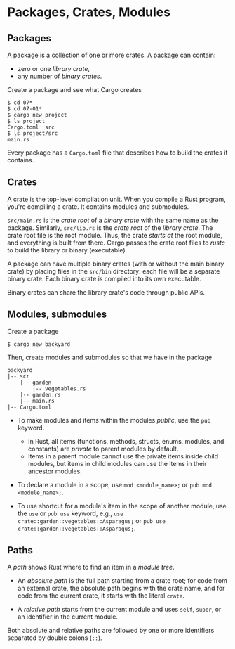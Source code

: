 # Packages, Crates, Modules

## Packages

A package is a collection of one or more crates.
A package can contain:
- zero or one *library crate*,
- any number of *binary crates*.

Create a package and see what Cargo creates
```
$ cd 07*
$ cd 07-01*
$ cargo new project
$ ls project
Cargo.toml  src
$ ls project/src
main.rs
```
Every package has a `Cargo.toml` file that describes how to build the crates it contains.

## Crates

A crate is the top-level compilation unit. 
When you compile a Rust program, you're compiling a crate.
It contains modules and submodules.

`src/main.rs` is the *crate root* of a *binary crate* with the same name as the package.
Similarly, `src/lib.rs` is the *crate root* of the *library crate*.
The crate root file is the root module.
Thus, the crate *starts at* the root module, and everything is built from there.
Cargo passes the crate root files to *rustc* to build the library or binary (executable).

A package can have multiple binary crates (with or without the main binary crate) 
by placing files in the `src/bin` directory: each file will be a separate binary crate.
Each binary crate is compiled into its own executable.

Binary crates can share the library crate's code through public APIs.

## Modules, submodules

Create a package
```
$ cargo new backyard
```

Then, create modules and submodules so that we have in the package
```
backyard
|-- scr
    |-- garden
        |-- vegetables.rs
    |-- garden.rs
    |-- main.rs
|-- Cargo.toml
```

- To make modules and items within the modules *public*, use the `pub` keyword.

    - In Rust, all items (functions, methods, structs, enums, modules, and constants) 
    are *private* to parent modules by default.
    - Items in a parent module cannot use the private items inside child modules,
    but items in child modules can use the items in their ancestor modules.

- To declare a module in a scope, use `mod <module_name>;` or `pub mod <module_name>;`.
- To use shortcut for a module's item in the scope of another module, use the `use` or `pub use` keyword, 
e.g., `use crate::garden::vegetables::Asparagus;` or `pub use crate::garden::vegetables::Asparagus;`.

## Paths

A *path* shows Rust where to find an item in a *module tree*.

- An *absolute path* is the full path starting from a crate root; 
for code from an external crate, the absolute path begins with the crate name, and
for code from the current crate, it starts with the literal `crate`.

- A *relative path* starts from the current module and uses `self`, `super`, or 
an identifier in the current module.

Both absolute and relative paths are followed by one or more identifiers separated by double colons (`::`).
